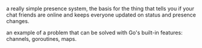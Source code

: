 a really simple presence system, the basis for the thing that tells you if your chat friends are online and keeps everyone updated on status and presence changes.

an example of a problem that can be solved with Go's built-in features: channels, goroutines, maps.
